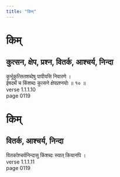```yaml
---
title: "किम्"
---
```


# किम्
## कुत्सन, क्षेप, प्रश्न, वितर्क, आश्चर्य, निन्दा
कुर्भूकुत्सितशब्देषु पापीयसि निवारणे ।<BR>ईषदर्थे च किंशब्दः कुत्सने क्षेपप्रश्नयोः ॥ १० ॥<BR>verse 1.1.1.10<BR>page 0119

# किम्
## वितर्क, आश्चर्य, निन्दा
वितर्काश्चर्यनिन्दासु किंशब्दः स्यात् कियानपि ।<BR>verse 1.1.1.11<BR>page 0119

